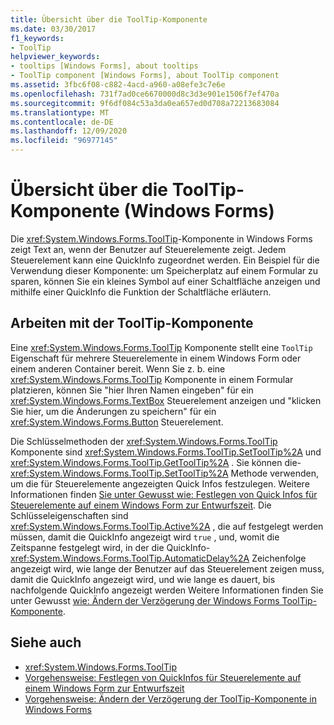 ```yaml
---
title: Übersicht über die ToolTip-Komponente
ms.date: 03/30/2017
f1_keywords:
- ToolTip
helpviewer_keywords:
- tooltips [Windows Forms], about tooltips
- ToolTip component [Windows Forms], about ToolTip component
ms.assetid: 3fbc6f08-c882-4acd-a960-a08efe3c7e6e
ms.openlocfilehash: 731f7ad0ce6670000d8c3d3e901e1506f7ef470a
ms.sourcegitcommit: 9f6df084c53a3da0ea657ed0d708a72213683084
ms.translationtype: MT
ms.contentlocale: de-DE
ms.lasthandoff: 12/09/2020
ms.locfileid: "96977145"
---
```

# <a name="tooltip-component-overview-windows-forms"></a>Übersicht über die ToolTip-Komponente (Windows Forms)
Die <xref:System.Windows.Forms.ToolTip>-Komponente in Windows Forms zeigt Text an, wenn der Benutzer auf Steuerelemente zeigt. Jedem Steuerelement kann eine QuickInfo zugeordnet werden. Ein Beispiel für die Verwendung dieser Komponente: um Speicherplatz auf einem Formular zu sparen, können Sie ein kleines Symbol auf einer Schaltfläche anzeigen und mithilfe einer QuickInfo die Funktion der Schaltfläche erläutern.  
  
## <a name="working-with-the-tooltip-component"></a>Arbeiten mit der ToolTip-Komponente  
 Eine <xref:System.Windows.Forms.ToolTip> Komponente stellt eine `ToolTip` Eigenschaft für mehrere Steuerelemente in einem Windows Form oder einem anderen Container bereit. Wenn Sie z. b. eine <xref:System.Windows.Forms.ToolTip> Komponente in einem Formular platzieren, können Sie "hier Ihren Namen eingeben" für ein <xref:System.Windows.Forms.TextBox> Steuerelement anzeigen und "klicken Sie hier, um die Änderungen zu speichern" für ein <xref:System.Windows.Forms.Button> Steuerelement.  
  
 Die Schlüsselmethoden der <xref:System.Windows.Forms.ToolTip> Komponente sind <xref:System.Windows.Forms.ToolTip.SetToolTip%2A> und <xref:System.Windows.Forms.ToolTip.GetToolTip%2A> . Sie können die- <xref:System.Windows.Forms.ToolTip.SetToolTip%2A> Methode verwenden, um die für Steuerelemente angezeigten Quick Infos festzulegen. Weitere Informationen finden [Sie unter Gewusst wie: Festlegen von Quick Infos für Steuerelemente auf einem Windows Form zur Entwurfszeit](how-to-set-tooltips-for-controls-on-a-windows-form-at-design-time.md). Die Schlüsseleigenschaften sind <xref:System.Windows.Forms.ToolTip.Active%2A> , die auf festgelegt werden müssen, damit die QuickInfo angezeigt wird `true` , und, womit die Zeitspanne festgelegt wird, in der die QuickInfo- <xref:System.Windows.Forms.ToolTip.AutomaticDelay%2A> Zeichenfolge angezeigt wird, wie lange der Benutzer auf das Steuerelement zeigen muss, damit die QuickInfo angezeigt wird, und wie lange es dauert, bis nachfolgende QuickInfo angezeigt werden Weitere Informationen finden Sie unter Gewusst [wie: Ändern der Verzögerung der Windows Forms ToolTip-Komponente](how-to-change-the-delay-of-the-windows-forms-tooltip-component.md).  
  
## <a name="see-also"></a>Siehe auch

- <xref:System.Windows.Forms.ToolTip>
- [Vorgehensweise: Festlegen von QuickInfos für Steuerelemente auf einem Windows Form zur Entwurfszeit](how-to-set-tooltips-for-controls-on-a-windows-form-at-design-time.md)
- [Vorgehensweise: Ändern der Verzögerung der ToolTip-Komponente in Windows Forms](how-to-change-the-delay-of-the-windows-forms-tooltip-component.md)
